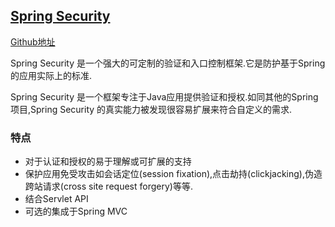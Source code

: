 


## [Spring Security](https://docs.spring.io/spring-security/site/docs/5.1.3.RELEASE/reference/htmlsingle/)

[Github地址](c/)

Spring Security 是一个强大的可定制的验证和入口控制框架.它是防护基于Spring的应用实际上的标准.

Spring Security 是一个框架专注于Java应用提供验证和授权.如同其他的Spring项目,Spring Security 的真实能力被发现很容易扩展来符合自定义的需求.

### 特点

* 对于认证和授权的易于理解或可扩展的支持
* 保护应用免受攻击如会话定位(session fixation),点击劫持(clickjacking),伪造跨站请求(cross site request forgery)等等.
* 结合Servlet API
* 可选的集成于Spring MVC

